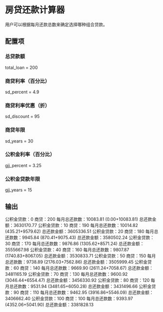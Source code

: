 # 房贷还款计算器
用户可以根据每月还款总数来确定选择哪种组合贷款。

## 配置项
### 总贷款额
total_loan = 200

### 商贷利率（百分比）
sd_percent = 4.9
### 商贷利率优惠（折）
sd_discount = 95
### 商贷年限
sd_years = 30

### 公积金利率（百分比）
gjj_percent = 3.25
### 公积金贷款年限
gjj_years = 15

## 输出
公积金贷款：0 商贷：200 每月总还款数：10083.81 (0.00+10083.81) 
总还款金额：3630170.77
公积金贷款：10 商贷：190 每月总还款数：10014.82 (435.21+9579.62) 
总还款金额：3605336.51
公积金贷款：20 商贷：180 每月总还款数：9945.84 (870.41+9075.43) 
总还款金额：3580502.24
公积金贷款：30 商贷：170 每月总还款数：9876.86 (1305.62+8571.24) 
总还款金额：3555667.98
公积金贷款：40 商贷：160 每月总还款数：9807.87 (1740.83+8067.05) 
总还款金额：3530833.71
公积金贷款：50 商贷：150 每月总还款数：9738.89 (2176.03+7562.86) 
总还款金额：3505999.45
公积金贷款：60 商贷：140 每月总还款数：9669.90 (2611.24+7058.67) 
总还款金额：3481165.19
公积金贷款：70 商贷：130 每月总还款数：9600.92 (3046.44+6554.47) 
总还款金额：3456330.92
公积金贷款：80 商贷：120 每月总还款数：9531.94 (3481.65+6050.28) 
总还款金额：3431496.66
公积金贷款：90 商贷：110 每月总还款数：9462.95 (3916.86+5546.09) 
总还款金额：3406662.40
公积金贷款：100 商贷：100 每月总还款数：9393.97 (4352.06+5041.90) 
总还款金额：3381828.13
